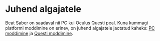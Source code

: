 # Juhend algajatele
Beat Saber on saadaval nii PC kui Oculus Questi peal. Kuna kummagi platformi moddimine on erinev, on juhend algajatele jaotatud kaheks: [PC moddimine](./pc-modding.md) ja [Questi moddimine](./quest-modding.md).

